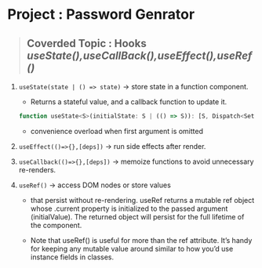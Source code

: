 # Project : Password Genrator

> ## Coverded Topic : Hooks _useState(),useCallBack(),useEffect(),useRef()_

1. `useState(state | () => state)` → store state in a function component.

   - Returns a stateful value, and a callback function to update it.

   ```jsx
   function useState<S>(initialState: S | (() => S)): [S, Dispatch<SetStateAction<S>>];
   ```

   - convenience overload when first argument is omitted

2. `useEffect(()=>{},[deps])` → run side effects after render.
3. `useCallback(()=>{},[deps])` → memoize functions to avoid unnecessary re-renders.
4. `useRef()` → access DOM nodes or store values

   - that persist without re-rendering.
     useRef returns a mutable ref object whose .current property is initialized to the passed argument (initialValue). The returned object will persist for the full lifetime of the component.

   - Note that useRef() is useful for more than the ref attribute. It’s handy for keeping any mutable value around similar to how you’d use instance fields in classes.
